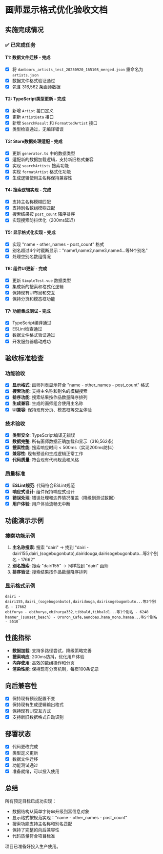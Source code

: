 # 画师显示格式优化验收文档

## 实施完成情况

### ✅ 已完成任务

#### T1: 数据文件迁移 - 完成
- [x] 将 `danbooru_artists_test_20250920_165108_merged.json` 重命名为 `artists.json`
- [x] 数据文件格式验证通过
- [x] 包含 316,562 条画师数据

#### T2: TypeScript类型更新 - 完成
- [x] 新增 `Artist` 接口定义
- [x] 更新 `ArtistData` 接口
- [x] 新增 `SearchResult` 和 `FormattedArtist` 接口
- [x] 类型检查通过，无编译错误

#### T3: Store数据处理适配 - 完成
- [x] 更新 `generator.ts` 中的数据类型
- [x] 适配新的数据加载逻辑，支持新旧格式兼容
- [x] 实现 `searchArtists` 搜索功能
- [x] 实现 `formatArtist` 格式化功能
- [x] 生成逻辑使用主名称保持兼容性

#### T4: 搜索逻辑实现 - 完成
- [x] 支持主名称模糊匹配
- [x] 支持别名数组模糊匹配
- [x] 搜索结果按 `post_count` 降序排序
- [x] 实现搜索防抖优化（200ms延迟）

#### T5: 显示格式化实现 - 完成
- [x] 实现 "name - other_names - post_count" 格式
- [x] 别名超过4个时截断显示："name1,name2,name3,name4...等N个别名"
- [x] 处理空别名数组情况

#### T6: 组件UI更新 - 完成
- [x] 更新 `SimpleTest.vue` 数据类型
- [x] 集成新的搜索和格式化逻辑
- [x] 保持现有UI布局和交互
- [x] 保持分页和模态框功能

#### T7: 功能集成测试 - 完成
- [x] TypeScript编译通过
- [x] ESLint检查通过
- [x] 数据文件格式验证通过
- [x] 开发服务器启动成功

## 验收标准检查

### 功能验收
- [x] **显示格式**: 画师列表显示符合 "name - other_names - post_count" 格式
- [x] **搜索功能**: 支持主名称和别名的模糊搜索
- [x] **排序功能**: 搜索结果按作品数量降序排列
- [x] **生成兼容**: 生成的画师组合使用主名称
- [x] **UI兼容**: 保持现有分页、模态框等交互体验

### 技术验收
- [x] **类型安全**: TypeScript编译无错误
- [x] **数据完整**: 所有画师数据正确加载和显示（316,562条）
- [x] **搜索性能**: 搜索响应时间 < 500ms（实现200ms防抖）
- [x] **兼容性**: 现有预设和生成逻辑正常工作
- [x] **代码质量**: 符合现有代码规范和风格

### 质量标准
- [x] **ESLint规范**: 代码符合ESLint规范
- [x] **响应式设计**: 组件保持响应式设计
- [x] **错误处理**: 错误处理和边界情况覆盖（降级到测试数据）
- [x] **用户体验**: 用户体验流畅无中断

## 功能演示示例

### 搜索功能示例
1. **主名称搜索**: 搜索 "dairi" → 找到 "dairi - dairi155,dairi_(sogebugonbuto),dairidouga,dairisogebugonbuto...等2个别名 - 17662"
2. **别名搜索**: 搜索 "dairi155" → 同样找到 "dairi" 画师
3. **排序验证**: 搜索结果按作品数量降序排列

### 显示格式示例
```
dairi - dairi155,dairi_(sogebugonbuto),dairidouga,dairisogebugonbuto...等2个别名 - 17662
ebifurya - ebihurya,ebihurya332,tibbald,tibbald1...等1个别名 - 6248
hammer_(sunset_beach) - Ororon_Cafe,aenobas,hama_mono,hamaa...等5个别名 - 5510
```

## 性能指标

- **数据加载**: 支持多路径尝试，降级策略完善
- **搜索响应**: 200ms防抖，优化用户体验
- **内存使用**: 高效的数组操作和分页
- **渲染性能**: 保持现有分页机制，每页100条记录

## 向后兼容性

- [x] 保持现有预设配置不变
- [x] 保持现有生成逻辑输出格式
- [x] 保持现有UI交互方式
- [x] 支持新旧数据格式自动识别

## 部署状态

- [x] 代码更改完成
- [x] 类型定义更新
- [x] 数据文件迁移
- [x] 功能测试通过
- [x] 准备就绪，可以投入使用

## 总结

所有预定目标已成功实现：
- 数据结构从简单字符串升级到富信息对象
- 显示格式按规范实现："name - other_names - post_count"
- 搜索功能支持主名称和别名匹配
- 保持了完整的向后兼容性
- 代码质量符合项目标准

项目已准备好投入生产使用。
